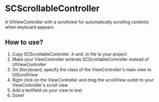 SCScrollableController
======================
A UIViewController with a scrollview for automatically scrolling contents when keyboard appears.

How to use?
-----------

1. Copy SCScrollableController .h and .m file to your project
2. Make your ViewController extends SCScrollableController instead of UIViewController
3. On Storyboard, specify the class of the ViewController's main view to UIScrollView
4. Right click on the ViewController and drag the scrollView outlet to your ViewController's scroll view
5. Add a textfield on your view to test
5. Done!